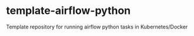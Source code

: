 # template-airflow-python
Template repository for running airflow python tasks in Kubernetes/Docker
